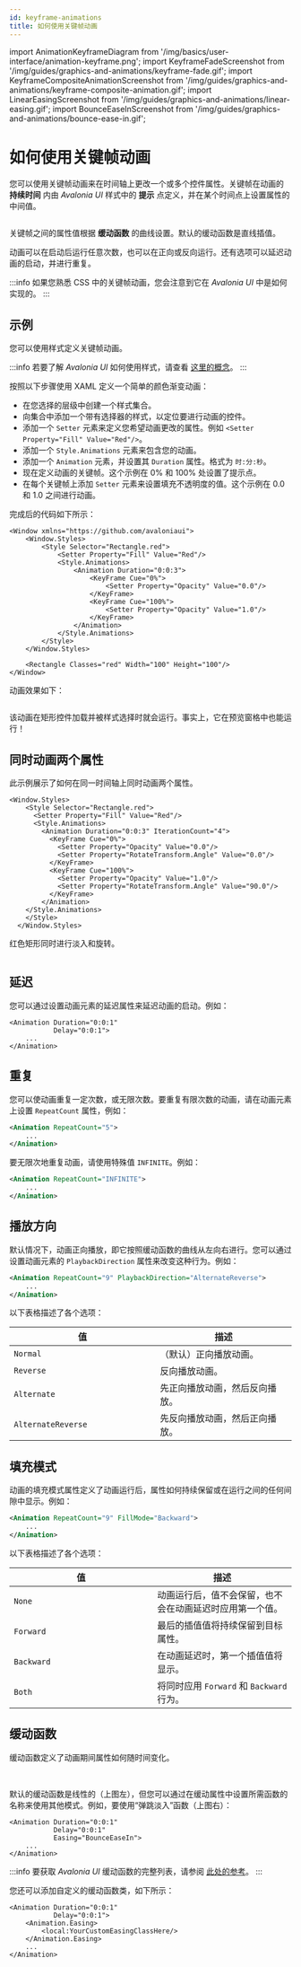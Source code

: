 ```yaml
---
id: keyframe-animations
title: 如何使用关键帧动画
---
```


import AnimationKeyframeDiagram from '/img/basics/user-interface/animation-keyframe.png';
import KeyframeFadeScreenshot from '/img/guides/graphics-and-animations/keyframe-fade.gif';
import KeyframeCompositeAnimationScreenshot from '/img/guides/graphics-and-animations/keyframe-composite-animation.gif';
import LinearEasingScreenshot from '/img/guides/graphics-and-animations/linear-easing.gif';
import BounceEaseInScreenshot from '/img/guides/graphics-and-animations/bounce-ease-in.gif';

# 如何使用关键帧动画

您可以使用关键帧动画来在时间轴上更改一个或多个控件属性。关键帧在动画的 **持续时间** 内由 _Avalonia UI_ 样式中的 **提示** 点定义，并在某个时间点上设置属性的中间值。

<img src={AnimationKeyframeDiagram} alt=""/>

关键帧之间的属性值根据 **缓动函数** 的曲线设置。默认的缓动函数是直线插值。

动画可以在启动后运行任意次数，也可以在正向或反向运行。还有选项可以延迟动画的启动，并进行重复。

:::info
如果您熟悉 CSS 中的关键帧动画，您会注意到它在 _Avalonia UI_ 中是如何实现的。
:::

## 示例

您可以使用样式定义关键帧动画。

:::info
若要了解 _Avalonia UI_ 如何使用样式，请查看 [这里的概念](../../basics/user-interface/styling)。
:::

按照以下步骤使用 XAML 定义一个简单的颜色渐变动画：

-  在您选择的层级中创建一个样式集合。
-  向集合中添加一个带有选择器的样式，以定位要进行动画的控件。
-  添加一个 `Setter` 元素来定义您希望动画更改的属性。例如 `<Setter Property="Fill" Value="Red"/>`。
-  添加一个 `Style.Animations` 元素来包含您的动画。
-  添加一个 `Animation` 元素，并设置其 `Duration` 属性。格式为 `时:分:秒`。
-  现在定义动画的关键帧。这个示例在 0% 和 100% 处设置了提示点。
-  在每个关键帧上添加 `Setter` 元素来设置填充不透明度的值。这个示例在 0.0 和 1.0 之间进行动画。

完成后的代码如下所示：

```
<Window xmlns="https://github.com/avaloniaui">
    <Window.Styles>
        <Style Selector="Rectangle.red">
            <Setter Property="Fill" Value="Red"/>
            <Style.Animations>
                <Animation Duration="0:0:3"> 
                    <KeyFrame Cue="0%">
                        <Setter Property="Opacity" Value="0.0"/>
                    </KeyFrame>
                    <KeyFrame Cue="100%">
                        <Setter Property="Opacity" Value="1.0"/>
                    </KeyFrame>
                </Animation>
            </Style.Animations>
        </Style>
    </Window.Styles>

    <Rectangle Classes="red" Width="100" Height="100"/>
</Window>
```

动画效果如下：

<img src={KeyframeFadeScreenshot} alt=""/>

该动画在矩形控件加载并被样式选择时就会运行。事实上，它在预览窗格中也能运行！

## 同时动画两个属性

此示例展示了如何在同一时间轴上同时动画两个属性。

```markup
<Window.Styles>
    <Style Selector="Rectangle.red">
      <Setter Property="Fill" Value="Red"/>
      <Style.Animations>
        <Animation Duration="0:0:3" IterationCount="4">
          <KeyFrame Cue="0%">
            <Setter Property="Opacity" Value="0.0"/>
            <Setter Property="RotateTransform.Angle" Value="0.0"/>
          </KeyFrame>
          <KeyFrame Cue="100%"> 
            <Setter Property="Opacity" Value="1.0"/>
            <Setter Property="RotateTransform.Angle" Value="90.0"/>
          </KeyFrame>
        </Animation> 
    </Style.Animations>
    </Style>
  </Window.Styles>
```

红色矩形同时进行淡入和旋转。

<img src={KeyframeCompositeAnimationScreenshot} alt=""/>

## 延迟

您可以通过设置动画元素的延迟属性来延迟动画的启动。例如：

```markup
<Animation Duration="0:0:1"
           Delay="0:0:1"> 
    ...
</Animation>
```

## 重复

您可以使动画重复一定次数，或无限次数。要重复有限次数的动画，请在动画元素上设置 `RepeatCount` 属性，例如：

```xml
<Animation RepeatCount="5">
    ...
</Animation>
```

要无限次地重复动画，请使用特殊值 `INFINITE`。例如：

```xml
<Animation RepeatCount="INFINITE">
    ...
</Animation>
```

## 播放方向

默认情况下，动画正向播放，即它按照缓动函数的曲线从左向右进行。您可以通过设置动画元素的 `PlaybackDirection` 属性来改变这种行为。例如：

```xml
<Animation RepeatCount="9" PlaybackDirection="AlternateReverse">
    ...
</Animation>
```

以下表格描述了各个选项：

<table><thead><tr><th width="245">值</th><th>描述</th></tr></thead><tbody><tr><td><code>Normal</code></td><td>（默认）正向播放动画。</td></tr><tr><td><code>Reverse</code></td><td>反向播放动画。</td></tr><tr><td><code>Alternate</code></td><td>先正向播放动画，然后反向播放。</td></tr><tr><td><code>AlternateReverse</code></td><td>先反向播放动画，然后正向播放。</td></tr></tbody></table>

## 填充模式

动画的填充模式属性定义了动画运行后，属性如何持续保留或在运行之间的任何间隙中显示。例如：

```xml
<Animation RepeatCount="9" FillMode="Backward">
    ...
</Animation>
```

以下表格描述了各个选项：

<table><thead><tr><th width="240">值</th><th>描述</th></tr></thead><tbody><tr><td><code>None</code></td><td>动画运行后，值不会保留，也不会在动画延迟时应用第一个值。</td></tr><tr><td><code>Forward</code></td><td>最后的插值值将持续保留到目标属性。</td></tr><tr><td><code>Backward</code></td><td>在动画延迟时，第一个插值值将显示。</td></tr><tr><td><code>Both</code></td><td>将同时应用 <code>Forward</code> 和 <code>Backward</code> 行为。</td></tr></tbody></table>

## 缓动函数

缓动函数定义了动画期间属性如何随时间变化。

<div>

<img src={LinearEasingScreenshot} alt=""/>

<img src={BounceEaseInScreenshot} alt=""/>

</div>

默认的缓动函数是线性的（上图左），但您可以通过在缓动属性中设置所需函数的名称来使用其他模式。例如，要使用“弹跳淡入”函数（上图右）：

```markup
<Animation Duration="0:0:1"
           Delay="0:0:1"
           Easing="BounceEaseIn"> 
    ...
</Animation>
```

:::info
要获取 _Avalonia UI_ 缓动函数的完整列表，请参阅 [此处的参考](../../reference/animation-settings.md)。
:::

您还可以添加自定义的缓动函数类，如下所示：

```markup
<Animation Duration="0:0:1"
           Delay="0:0:1">
    <Animation.Easing>
        <local:YourCustomEasingClassHere/>
    </Animation.Easing> 
    ...
</Animation>
```
